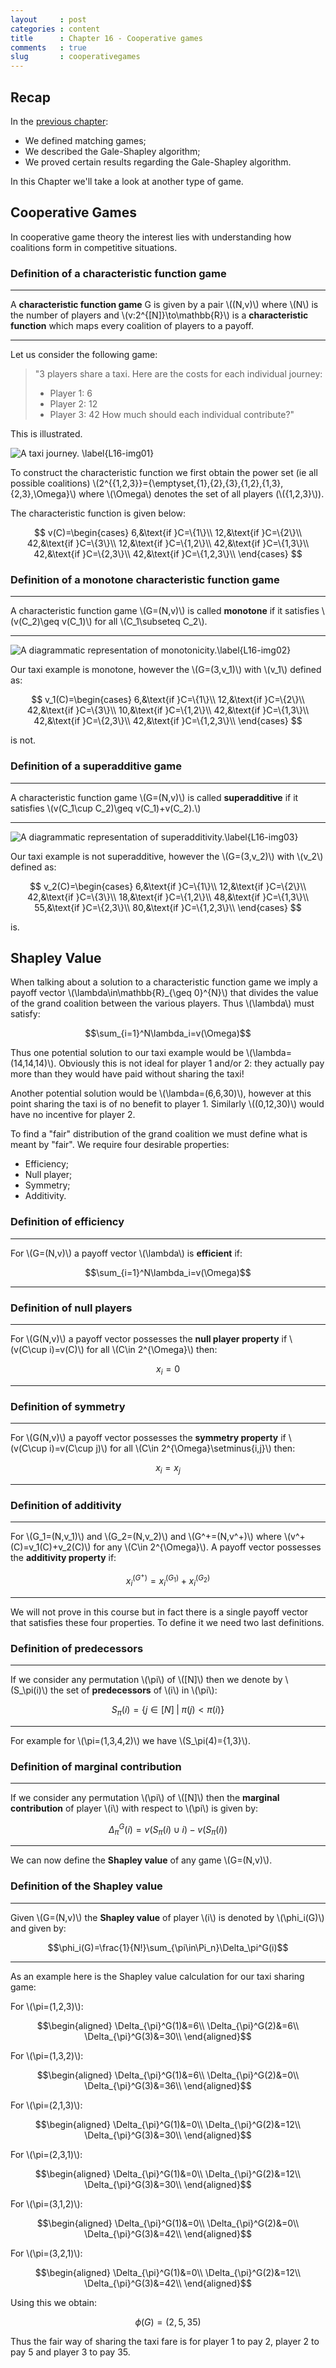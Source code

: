 ```yaml
---
layout     : post
categories : content
title      : Chapter 16 - Cooperative games
comments   : true
slug       : cooperativegames
---
```


## Recap

In the [previous chapter]({{site.baseurl}}/Content/Chapter_15_Matching_games):

- We defined matching games;
- We described the Gale-Shapley algorithm;
- We proved certain results regarding the Gale-Shapley algorithm.

In this Chapter we'll take a look at another type of game.

## Cooperative Games

In cooperative game theory the interest lies with understanding how coalitions form in competitive situations.

### Definition of a characteristic function game

---

A **characteristic function game** G is given by a pair \\((N,v)\\) where \\(N\\) is the number of players and \\(v:2^{[N]}\to\mathbb{R}\\) is a **characteristic function** which maps every coalition of players to a payoff.

---

Let us consider the following game:

> "3 players share a taxi. Here are the costs for each individual journey:
> - Player 1: 6
> - Player 2: 12
> - Player 3: 42
> How much should each individual contribute?"

This is illustrated.

![A taxi journey. \label{L16-img01}](images/L16-img01.png)

To construct the characteristic function we first obtain the power set (ie all possible coalitions) \\(2^{\{1,2,3\}}=\{\emptyset,\{1\},\{2\},\{3\},\{1,2\},\{1,3\},\{2,3\},\Omega\}\\) where \\(\Omega\\) denotes the set of all players (\\(\{1,2,3\}\\)).

The characteristic function is given below:

$$
v(C)=\begin{cases}
6,&\text{if }C=\{1\}\\
12,&\text{if }C=\{2\}\\
42,&\text{if }C=\{3\}\\
12,&\text{if }C=\{1,2\}\\
42,&\text{if }C=\{1,3\}\\
42,&\text{if }C=\{2,3\}\\
42,&\text{if }C=\{1,2,3\}\\
\end{cases}
$$

### Definition of a monotone characteristic function game

---

A characteristic function game \\(G=(N,v)\\) is called **monotone** if it satisfies \\(v(C_2)\geq v(C_1)\\) for all \\(C_1\subseteq C_2\\).

---


![A diagrammatic representation of monotonicity.\label{L16-img02}](images/L16-img02.png)

Our taxi example is monotone, however the \\(G=(3,v_1)\\) with \\(v_1\\) defined as:

$$
v_1(C)=\begin{cases}
6,&\text{if }C=\{1\}\\
12,&\text{if }C=\{2\}\\
42,&\text{if }C=\{3\}\\
10,&\text{if }C=\{1,2\}\\
42,&\text{if }C=\{1,3\}\\
42,&\text{if }C=\{2,3\}\\
42,&\text{if }C=\{1,2,3\}\\
\end{cases}
$$

is not.

### Definition of a superadditive game

---

A characteristic function game \\(G=(N,v)\\) is called **superadditive** if it satisfies \\(v(C_1\cup C_2)\geq v(C_1)+v(C_2).\\)

---

![A diagrammatic representation of superadditivity.\label{L16-img03}](images/L16-img03.png)

Our taxi example is not superadditive, however the \\(G=(3,v_2)\\) with \\(v_2\\) defined as:

$$
v_2(C)=\begin{cases}
6,&\text{if }C=\{1\}\\
12,&\text{if }C=\{2\}\\
42,&\text{if }C=\{3\}\\
18,&\text{if }C=\{1,2\}\\
48,&\text{if }C=\{1,3\}\\
55,&\text{if }C=\{2,3\}\\
80,&\text{if }C=\{1,2,3\}\\
\end{cases}
$$

is.

## Shapley Value

When talking about a solution to a characteristic function game we imply a payoff vector \\(\lambda\in\mathbb{R}_{\geq 0}^{N}\\) that divides the value of the grand coalition between the various players. Thus \\(\lambda\\) must satisfy:

$$\sum_{i=1}^N\lambda_i=v(\Omega)$$

Thus one potential solution to our taxi example would be \\(\lambda=(14,14,14)\\). Obviously this is not ideal for player 1 and/or 2: they actually pay more than they would have paid without sharing the taxi!

Another potential solution would be \\(\lambda=(6,6,30)\\), however at this point sharing the taxi is of no benefit to player 1. Similarly \\((0,12,30)\\) would have no incentive for player 2.

To find a "fair" distribution of the grand coalition we must define what is meant by "fair". We require four desirable properties:

- Efficiency;
- Null player;
- Symmetry;
- Additivity.

### Definition of efficiency

---

For \\(G=(N,v)\\) a payoff vector \\(\lambda\\) is **efficient** if:

$$\sum_{i=1}^N\lambda_i=v(\Omega)$$

---

### Definition of null players

---

For \\(G(N,v)\\) a payoff vector possesses the **null player property** if \\(v(C\cup i)=v(C)\\) for all \\(C\in 2^{\Omega}\\) then:

$$x_i=0$$

---

### Definition of symmetry

---

For \\(G(N,v)\\) a payoff vector possesses the **symmetry property** if \\(v(C\cup i)=v(C\cup j)\\) for all \\(C\in 2^{\Omega}\setminus\{i,j\}\\) then:

$$x_i=x_j$$

---

### Definition of additivity

---

For \\(G_1=(N,v_1)\\) and \\(G_2=(N,v_2)\\) and \\(G^+=(N,v^+)\\) where \\(v^+(C)=v_1(C)+v_2(C)\\) for any \\(C\in 2^{\Omega}\\). A payoff vector possesses the **additivity property** if:

$$x_i^{(G^+)}=x_i^{(G_1)}+x_i^{(G_2)}$$

---

We will not prove in this course but in fact there is a single payoff vector that satisfies these four properties. To define it we need two last definitions.

### Definition of predecessors

---

If we consider any permutation \\(\pi\\) of \\([N]\\) then we denote by \\(S_\pi(i)\\) the set of **predecessors** of \\(i\\) in \\(\pi\\):

$$S_\pi(i)=\{j\in[N]\;|\;\pi(j)<\pi(i)\}$$

---

For example for \\(\pi=(1,3,4,2)\\) we have \\(S_\pi(4)=\{1,3\}\\).

### Definition of marginal contribution

---

If we consider any permutation \\(\pi\\) of \\([N]\\) then the **marginal contribution** of player \\(i\\) with respect to \\(\pi\\) is given by:

$$\Delta_\pi^G(i)=v(S_{\pi}(i)\cup i)-v(S_{\pi}(i))$$

---

We can now define the **Shapley value** of any game \\(G=(N,v)\\).

### Definition of the Shapley value

---

Given \\(G=(N,v)\\) the **Shapley value** of player \\(i\\) is denoted by \\(\phi_i(G)\\) and given by:

$$\phi_i(G)=\frac{1}{N!}\sum_{\pi\in\Pi_n}\Delta_\pi^G(i)$$

---

As an example here is the Shapley value calculation for our taxi sharing game:

For \\(\pi=(1,2,3)\\):

$$\begin{aligned}
\Delta_{\pi}^G(1)&=6\\
\Delta_{\pi}^G(2)&=6\\
\Delta_{\pi}^G(3)&=30\\
\end{aligned}$$

For \\(\pi=(1,3,2)\\):

$$\begin{aligned}
\Delta_{\pi}^G(1)&=6\\
\Delta_{\pi}^G(2)&=0\\
\Delta_{\pi}^G(3)&=36\\
\end{aligned}$$

For \\(\pi=(2,1,3)\\):

$$\begin{aligned}
\Delta_{\pi}^G(1)&=0\\
\Delta_{\pi}^G(2)&=12\\
\Delta_{\pi}^G(3)&=30\\
\end{aligned}$$

For \\(\pi=(2,3,1)\\):

$$\begin{aligned}
\Delta_{\pi}^G(1)&=0\\
\Delta_{\pi}^G(2)&=12\\
\Delta_{\pi}^G(3)&=30\\
\end{aligned}$$

For \\(\pi=(3,1,2)\\):

$$\begin{aligned}
\Delta_{\pi}^G(1)&=0\\
\Delta_{\pi}^G(2)&=0\\
\Delta_{\pi}^G(3)&=42\\
\end{aligned}$$

For \\(\pi=(3,2,1)\\):

$$\begin{aligned}
\Delta_{\pi}^G(1)&=0\\
\Delta_{\pi}^G(2)&=12\\
\Delta_{\pi}^G(3)&=42\\
\end{aligned}$$

Using this we obtain:

$$\phi(G)=(2,5,35)$$

Thus the fair way of sharing the taxi fare is for player 1 to pay 2, player 2 to pay 5 and player 3 to pay 35.

